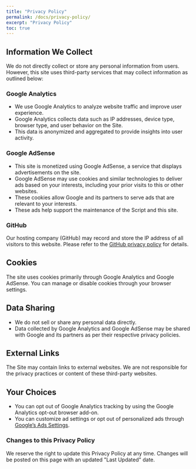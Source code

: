 ```yaml
---
title: "Privacy Policy"
permalink: /docs/privacy-policy/
excerpt: "Privacy Policy"
toc: true
---
```

## Information We Collect

We do not directly collect or store any personal information from users. However, this site uses third-party services that may collect information as outlined below:

### Google Analytics

* We use Google Analytics to analyze website traffic and improve user experience.
* Google Analytics collects data such as IP addresses, device type, browser type, and user behavior on the Site.
* This data is anonymized and aggregated to provide insights into user activity.

### Google AdSense

* This site is monetized using Google AdSense, a service that displays advertisements on the site.
* Google AdSense may use cookies and similar technologies to deliver ads based on your interests, including your prior visits to this or other websites.
* These cookies allow Google and its partners to serve ads that are relevant to your interests.
* These ads help support the maintenance of the Script and this site.

### GitHub

Our hosting company (GitHub) may record and store the IP address of all visitors to this website. Please refer to the [GitHub privacy policy](https://docs.github.com/en/github/site-policy/github-privacy-statement) for details.

## Cookies

The site uses cookies primarily through Google Analytics and Google AdSense. You can manage or disable cookies through your browser settings.

## Data Sharing

* We do not sell or share any personal data directly.
* Data collected by Google Analytics and Google AdSense may be shared with Google and its partners as per their respective privacy policies.

## External Links

The Site may contain links to external websites. We are not responsible for the privacy practices or content of these third-party websites.

## Your Choices

* You can opt out of Google Analytics tracking by using the Google Analytics opt-out browser add-on.
* You can customize ad settings or opt out of personalized ads through [Google’s Ads Settings](https://adssettings.google.com/).

### Changes to this Privacy Policy

We reserve the right to update this Privacy Policy at any time. Changes will be posted on this page with an updated "Last Updated" date.
